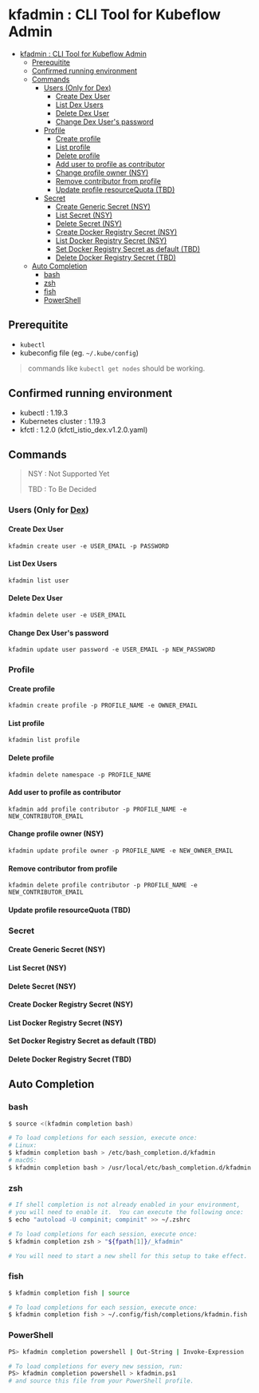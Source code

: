 
# kfadmin : CLI Tool for Kubeflow Admin

- [kfadmin : CLI Tool for Kubeflow Admin](#kfadmin--cli-tool-for-kubeflow-admin)
    - [Prerequitite](#prerequitite)
    - [Confirmed running environment](#confirmed-running-environment)
    - [Commands](#commands)
        - [Users (Only for Dex)](#users-only-for-dex)
            - [Create Dex User](#create-dex-user)
            - [List Dex Users](#list-dex-users)
            - [Delete Dex User](#delete-dex-user)
            - [Change Dex User's password](#change-dex-users-password)
        - [Profile](#profile)
            - [Create profile](#create-profile)
            - [List profile](#list-profile)
            - [Delete profile](#delete-profile)
            - [Add user to profile as contributor](#add-user-to-profile-as-contributor)
            - [Change profile owner (NSY)](#change-profile-owner-nsy)
            - [Remove contributor from profile](#remove-contributor-from-profile)
            - [Update profile resourceQuota (TBD)](#update-profile-resourcequota-tbd)
        - [Secret](#secret)
            - [Create Generic Secret (NSY)](#create-generic-secret-nsy)
            - [List Secret (NSY)](#list-secret-nsy)
            - [Delete Secret (NSY)](#delete-secret-nsy)
            - [Create Docker Registry Secret (NSY)](#create-docker-registry-secret-nsy)
            - [List Docker Registry Secret (NSY)](#list-docker-registry-secret-nsy)
            - [Set Docker Registry Secret as default (TBD)](#set-docker-registry-secret-as-default-tbd)
            - [Delete Docker Registry Secret (TBD)](#delete-docker-registry-secret-tbd)
    - [Auto Completion](#auto-completion)
        - [bash](#bash)
        - [zsh](#zsh)
        - [fish](#fish)
        - [PowerShell](#powershell)

## Prerequitite

- `kubectl`
- kubeconfig file (eg. `~/.kube/config`)

> commands like `kubectl get nodes` should be working.

## Confirmed running environment

- kubectl : 1.19.3
- Kubernetes cluster : 1.19.3
- kfctl : 1.2.0 (kfctl_istio_dex.v1.2.0.yaml)

## Commands

> NSY : Not Supported Yet
>
> TBD : To Be Decided

### Users (Only for [Dex](https://www.kubeflow.org/docs/started/k8s/kfctl-istio-dex/))

#### Create Dex User

`kfadmin create user -e USER_EMAIL -p PASSWORD`

#### List Dex Users

`kfadmin list user`

#### Delete Dex User

`kfadmin delete user -e USER_EMAIL`

#### Change Dex User's password

`kfadmin update user password -e USER_EMAIL -p NEW_PASSWORD`

### Profile

#### Create profile

`kfadmin create profile -p PROFILE_NAME -e OWNER_EMAIL`

#### List profile

`kfadmin list profile`

#### Delete profile

`kfadmin delete namespace -p PROFILE_NAME`

#### Add user to profile as contributor

`kfadmin add profile contributor -p PROFILE_NAME -e NEW_CONTRIBUTOR_EMAIL`

#### Change profile owner (NSY)

`kfadmin update profile owner -p PROFILE_NAME -e NEW_OWNER_EMAIL`

#### Remove contributor from profile

`kfadmin delete profile contributor -p PROFILE_NAME -e NEW_CONTRIBUTOR_EMAIL`

#### Update profile resourceQuota (TBD)

### Secret

#### Create Generic Secret (NSY)

#### List Secret (NSY)

#### Delete Secret (NSY)

#### Create Docker Registry Secret (NSY)

#### List Docker Registry Secret (NSY)

#### Set Docker Registry Secret as default (TBD)

#### Delete Docker Registry Secret (TBD)

## Auto Completion

### bash

```bash
$ source <(kfadmin completion bash)

# To load completions for each session, execute once:
# Linux:
$ kfadmin completion bash > /etc/bash_completion.d/kfadmin
# macOS:
$ kfadmin completion bash > /usr/local/etc/bash_completion.d/kfadmin
```

### zsh

```bash
# If shell completion is not already enabled in your environment,
# you will need to enable it.  You can execute the following once:
$ echo "autoload -U compinit; compinit" >> ~/.zshrc

# To load completions for each session, execute once:
$ kfadmin completion zsh > "${fpath[1]}/_kfadmin"

# You will need to start a new shell for this setup to take effect.
```

### fish

```bash
$ kfadmin completion fish | source

# To load completions for each session, execute once:
$ kfadmin completion fish > ~/.config/fish/completions/kfadmin.fish
```

### PowerShell

```bash
PS> kfadmin completion powershell | Out-String | Invoke-Expression

# To load completions for every new session, run:
PS> kfadmin completion powershell > kfadmin.ps1
# and source this file from your PowerShell profile.
```

